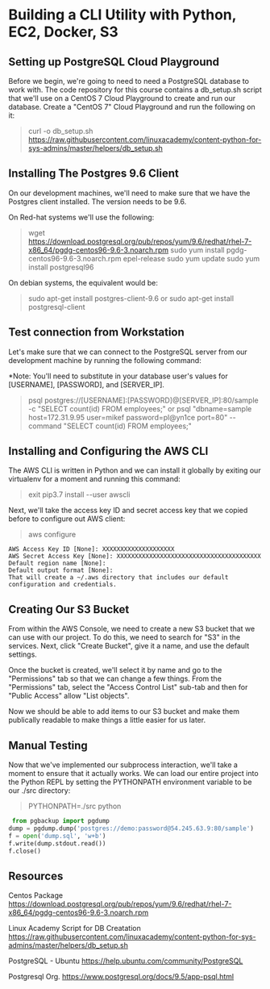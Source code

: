 # Building a CLI Utility with Python, EC2, Docker, S3

## Setting up PostgreSQL Cloud Playground

Before we begin, we're going to need to need a PostgreSQL database to work with. The code repository for this course contains a db_setup.sh script that we'll use on a CentOS 7 Cloud Playground to create and run our database. Create a "CentOS 7" Cloud Playground and run the following on it:
> curl -o db_setup.sh https://raw.githubusercontent.com/linuxacademy/content-python-for-sys-admins/master/helpers/db_setup.sh

## Installing The Postgres 9.6 Client

On our development machines, we'll need to make sure that we have the Postgres client installed. The version needs to be 9.6.

On Red-hat systems we'll use the following:

> wget https://download.postgresql.org/pub/repos/yum/9.6/redhat/rhel-7-x86_64/pgdg-centos96-9.6-3.noarch.rpm
> sudo yum install pgdg-centos96-9.6-3.noarch.rpm epel-release
> sudo yum update
> sudo yum install postgresql96

On debian systems, the equivalent would be:
> sudo apt-get install postgres-client-9.6
or
>  sudo apt-get install postgresql-client

## Test connection from Workstation

Let's make sure that we can connect to the PostgreSQL server from our development machine by running the following command:

*Note: You'll need to substitute in your database user's values for [USERNAME], [PASSWORD], and [SERVER_IP].

> psql postgres://[USERNAME]:[PASSWORD]@[SERVER_IP]:80/sample -c "SELECT count(id) FROM employees;"
or
> psql "dbname=sample host=172.31.9.95 user=mikef password=pl@yn1ce port=80" --command "SELECT count(id) FROM employees;"

## Installing and Configuring the AWS CLI

The AWS CLI is written in Python and we can install it globally by exiting our virtualenv for a moment and running this command:
> exit
> pip3.7 install --user awscli

Next, we'll take the access key ID and secret access key that we copied before to configure out AWS client:
> aws configure

``` console
AWS Access Key ID [None]: XXXXXXXXXXXXXXXXXXXX
AWS Secret Access Key [None]: XXXXXXXXXXXXXXXXXXXXXXXXXXXXXXXXXXXXXXXX
Default region name [None]:
Default output format [None]:
That will create a ~/.aws directory that includes our default configuration and credentials.
```

## Creating Our S3 Bucket

From within the AWS Console, we need to create a new S3 bucket that we can use with our project. To do this, we need to search for "S3" in the services. Next, click "Create Bucket", give it a name, and use the default settings.

Once the bucket is created, we'll select it by name and go to the "Permissions" tab so that we can change a few things. From the "Permissions" tab, select the "Access Control List" sub-tab and then for "Public Access" allow "List objects".

Now we should be able to add items to our S3 bucket and make them publically readable to make things a little easier for us later.


## Manual Testing

Now that we've implemented our subprocess interaction, we'll take a moment to ensure that it actually works. We can load our entire project into the Python REPL by setting the PYTHONPATH environment variable to be our ./src directory:
>PYTHONPATH=./src python

``` py
 from pgbackup import pgdump
dump = pgdump.dump('postgres://demo:password@54.245.63.9:80/sample')
f = open('dump.sql', 'w+b')
f.write(dump.stdout.read())
f.close()
```

## Resources

Centos Package
https://download.postgresql.org/pub/repos/yum/9.6/redhat/rhel-7-x86_64/pgdg-centos96-9.6-3.noarch.rpm

Linux Academy Script for DB Creatation
https://raw.githubusercontent.com/linuxacademy/content-python-for-sys-admins/master/helpers/db_setup.sh

PostgreSQL - Ubuntu
https://help.ubuntu.com/community/PostgreSQL

Postgresql Org.
https://www.postgresql.org/docs/9.5/app-psql.html
